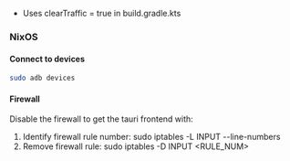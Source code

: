 

- Uses clearTraffic = true in build.gradle.kts

### NixOS

#### Connect to devices

```bash
sudo adb devices
```

#### Firewall

Disable the firewall to get the tauri frontend with:

1. Identify firewall rule number: sudo iptables -L INPUT --line-numbers
2. Remove firewall rule: sudo iptables -D INPUT <RULE_NUM>
